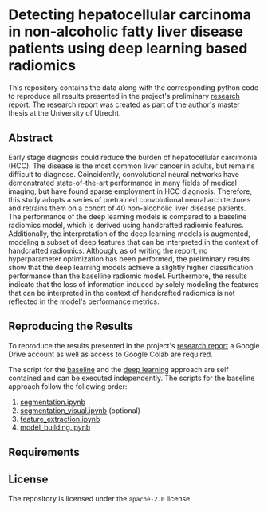 # Detecting hepatocellular carcinoma in non-alcoholic fatty liver disease patients using deep learning based radiomics

This repository contains the data along with the corresponding python code to reproduce all results presented in the project's preliminary [research report](https://github.com/jmnolte/thesis/tree/master/report). The research report was created as part of the author's master thesis at the University of Utrecht.

## Abstract

Early stage diagnosis could reduce the burden of hepatocellular carcimonia (HCC). The disease is the most common liver cancer in adults, but remains difficult to diagnose. Coincidently, convolutional neural networks have demonstrated state-of-the-art performance in many fields of medical imaging, but have found sparse employment in HCC diagnosis. Therefore, this study adopts a series of pretrained convolutional neural architectures and retrains them on a cohort of 40 non-alcoholic liver disease patients. The performance of the deep learning models is compared to a baseline radiomics model, which is derived using handcrafted radiomic features. Additionally, the interpretation of the deep learning models is augmented, modeling a subset of deep features that can be interpreted in the context of handcrafted radiomics. Although, as of writing the report, no hyperparameter optimization has been performed, the preliminary results show that the deep learning models achieve a slightly higher classification performance than the baselline radiomic model. Furthermore, the results indicate that the loss of information induced by solely modeling the features that can be interpreted in the context of handcrafted radiomics is not reflected in the model's performance metrics.

## Reproducing the Results

To reproduce the results presented in the project's [research report](https://github.com/jmnolte/thesis/tree/master/report) a Google Drive account as well as access to Google Colab are required.

The script for the [baseline](https://github.com/jmnolte/thesis/tree/master/test_scripts/baseline_approach) and the [deep learning](https://github.com/jmnolte/thesis/tree/master/test_scripts/deep_learning_approach) approach are self contained and can be executed independently. The scripts for the baseline approach follow the following order:

1. [segmentation.ipynb](https://github.com/jmnolte/thesis/blob/master/test_scripts/baseline_approach/segmentation.ipynb)
2. [segmentation_visual.ipynb](https://github.com/jmnolte/thesis/blob/master/test_scripts/baseline_approach/segmentation_visual.ipynb) (optional)
3. [feature_extraction.ipynb](https://github.com/jmnolte/thesis/blob/master/test_scripts/baseline_approach/feature_extraction.ipynb)
4. [model_building.ipynb](https://github.com/jmnolte/thesis/blob/master/test_scripts/baseline_approach/model_building.ipynb)

## Requirements

## License

The repository is licensed under the `apache-2.0` license.

